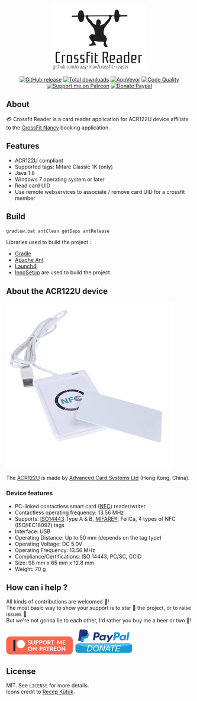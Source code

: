<p align="center"><a href="https://github.com/crazy-max/crossfit-reader" target="_blank"><img width="256" src="https://github.com/crazy-max/crossfit-reader/blob/master/res/logo.png"></a></p>

<p align="center">
  <a href="https://github.com/crazy-max/crosffit-reader/releases/latest"><img src="https://img.shields.io/github/release/crazy-max/crossfit-reader.svg?style=flat-square" alt="GitHub release"></a>
  <a href="https://github.com/crazy-max/crosffit-reader/releases/latest"><img src="https://img.shields.io/github/downloads/crazy-max/crossfit-reader/total.svg?style=flat-square" alt="Total downloads"></a>
  <a href="https://ci.appveyor.com/project/crazy-max/crossfit-reader"><img src="https://img.shields.io/appveyor/ci/crazy-max/crossfit-reader.svg?style=flat-square" alt="AppVeyor"></a>
  <a href="https://www.codacy.com/app/crazy-max/crossfit-reader"><img src="https://img.shields.io/codacy/grade/3daf2e6395764406ab0c8fd2c2202581.svg?style=flat-square" alt="Code Quality"></a>
  <br /><a href="https://www.patreon.com/crazymax"><img src="https://img.shields.io/badge/donate-patreon-fb664e.svg?style=flat-square" alt="Support me on Patreon"></a>
  <a href="https://www.paypal.me/crazyws"><img src="https://img.shields.io/badge/donate-paypal-7057ff.svg?style=flat-square" alt="Donate Paypal"></a>
</p>

## About

💳 Crossfit Reader is a card reader application for ACR122U device affiliate to the [CrossFit Nancy](http://www.crossfit-nancy.fr/) booking application.

## Features

* ACR122U compliant
* Supported tags: Mifare Classic 1K (only)
* Java 1.8
* Windows 7 operating system or later 
* Read card UID
* Use remote webservices to associate / remove card UID for a crossfit member

## Build

`gradlew.bat antClean getDeps antRelease`

Libraries used to build the project :
* [Gradle](https://gradle.org/)
* [Apache Ant](http://ant.apache.org/)
* [Launch4j](http://launch4j.sourceforge.net/)
* [InnoSetup](http://www.jrsoftware.org/isinfo.php) are used to build the project.

## About the ACR122U device

![Yosoo ACR122U](res/acr122u.jpg?raw=true)

The [ACR122U](http://www.acs.com.hk/en/products/3/acr122u-usb-nfc-reader/) is made by [Advanced Card Systems Ltd](http://www.acs.com.hk/) (Hong Kong, China).

### Device features

* PC-linked contactless smart card ([NFC](http://en.wikipedia.org/wiki/Near_field_communication)) reader/writer
* Contactless operating frequency: 13.56 MHz
* Supports: [ISO14443](http://en.wikipedia.org/wiki/ISO/IEC_14443) Type A & B, [MIFARE®](http://en.wikipedia.org/wiki/MIFARE), FeliCa, 4 types of NFC (ISO/IEC18092) tags
* Interface: USB
* Operating Distance: Up to 50 mm (depends on the tag type)
* Operating Voltage: DC 5.0V
* Operating Frequency: 13.56 MHz
* Compliance/Certifications: ISO 14443, PC/SC, CCID
* Size: 98 mm x 65 mm x 12.8 mm
* Weight: 70 g

## How can i help ?

All kinds of contributions are welcomed :raised_hands:!<br />
The most basic way to show your support is to star :star2: the project, or to raise issues :speech_balloon:<br />
But we're not gonna lie to each other, I'd rather you buy me a beer or two :beers:!

[![Support me on Patreon](res/patreon.png)](https://www.patreon.com/crazymax) 
[![Paypal](res/paypal-donate.png)](https://www.paypal.me/crazyws)

## License

MIT. See `LICENSE` for more details.<br />
Icons credit to [Recep Kütük](http://recepkutuk.com/).
